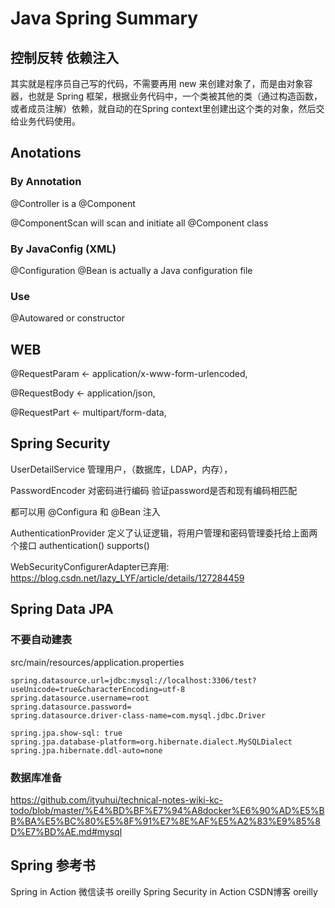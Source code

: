 # Java Spring Summary

## 控制反转 依赖注入

其实就是程序员自己写的代码，不需要再用 new 来创建对象了，而是由对象容器，也就是 Spring 框架，根据业务代码中，一个类被其他的类（通过构造函数，或者成员注解）依赖，就自动的在Spring context里创建出这个类的对象，然后交给业务代码使用。

## Anotations

### By Annotation
@Controller
is a @Component

@ComponentScan will scan and initiate all @Component class

### By JavaConfig (XML)
@Configuration
@Bean is actually a Java configuration file

### Use

@Autowared
or
constructor

## WEB 

@RequestParam ← application/x-www-form-urlencoded,

@RequestBody ← application/json,

@RequestPart ← multipart/form-data,

## Spring Security

UserDetailService
管理用户，（数据库，LDAP，内存），

PasswordEncoder
对密码进行编码
验证password是否和现有编码相匹配

都可以用 @Configura 和 @Bean 注入

AuthenticationProvider 定义了认证逻辑，将用户管理和密码管理委托给上面两个接口
authentication()
supports()

WebSecurityConfigurerAdapter已弃用:
https://blog.csdn.net/lazy_LYF/article/details/127284459

## Spring Data JPA

### 不要自动建表

src/main/resources/application.properties

```
spring.datasource.url=jdbc:mysql://localhost:3306/test?useUnicode=true&characterEncoding=utf-8
spring.datasource.username=root
spring.datasource.password=
spring.datasource.driver-class-name=com.mysql.jdbc.Driver

spring.jpa.show-sql: true
spring.jpa.database-platform=org.hibernate.dialect.MySQLDialect
spring.jpa.hibernate.ddl-auto=none
```

### 数据库准备

https://github.com/ityuhui/technical-notes-wiki-kc-todo/blob/master/%E4%BD%BF%E7%94%A8docker%E6%90%AD%E5%BB%BA%E5%BC%80%E5%8F%91%E7%8E%AF%E5%A2%83%E9%85%8D%E7%BD%AE.md#mysql

## Spring 参考书

Spring in Action 微信读书 oreilly
Spring Security in Action CSDN博客 oreilly
